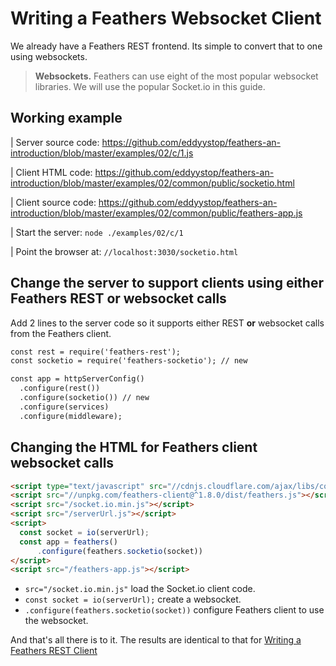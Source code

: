 # Writing a Feathers Websocket Client

We already have a Feathers REST frontend.
Its simple to convert that to one using websockets.

> **Websockets.** Feathers can use eight of the most popular websocket libraries.
We will use the popular Socket.io in this guide.


## Working example

| Server source code: https://github.com/eddyystop/feathers-an-introduction/blob/master/examples/02/c/1.js

| Client HTML code: https://github.com/eddyystop/feathers-an-introduction/blob/master/examples/02/common/public/socketio.html

| Client source code: https://github.com/eddyystop/feathers-an-introduction/blob/master/examples/02/common/public/feathers-app.js

| Start the server: `node ./examples/02/c/1`

| Point the browser at: `//localhost:3030/socketio.html`

## Change the server to support clients using either Feathers REST **or** websocket calls

Add 2 lines to the server code so it supports
either REST **or** websocket calls from the Feathers client.

```html
const rest = require('feathers-rest');
const socketio = require('feathers-socketio'); // new

const app = httpServerConfig()
  .configure(rest())
  .configure(socketio()) // new
  .configure(services)
  .configure(middleware);
```

## Changing the HTML for Feathers client websocket calls

```html
<script type="text/javascript" src="//cdnjs.cloudflare.com/ajax/libs/core-js/2.1.4/core.min.js"></script>
<script src="//unpkg.com/feathers-client@^1.8.0/dist/feathers.js"></script>
<script src="/socket.io.min.js"></script>
<script src="/serverUrl.js"></script>
<script>
  const socket = io(serverUrl);
  const app = feathers()
      .configure(feathers.socketio(socket))
</script>
<script src="/feathers-app.js"></script>
```

- `src="/socket.io.min.js"` load the Socket.io client code.
- `const socket = io(serverUrl);` create a websocket.
- `.configure(feathers.socketio(socket))` configure Feathers client to use the websocket.

And that's all there is to it.
The results are identical to that for [Writing a Feathers REST Client]('./rest-client.md)
